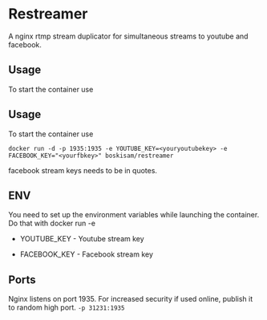 # Restreamer

A nginx rtmp stream duplicator for simultaneous streams to youtube and facebook.

## Usage
To start the container use 

## Usage
To start the container use 

`docker run -d -p 1935:1935 -e YOUTUBE_KEY=<youryoutubekey> -e FACEBOOK_KEY="<yourfbkey>" boskisam/restreamer`

facebook stream keys needs to be in quotes.

## ENV
You need to set up the environment variables while launching the container. Do that with docker run -e

* YOUTUBE_KEY - Youtube stream key

* FACEBOOK_KEY - Facebook stream key

## Ports
Nginx listens on port 1935. For increased security if used online, publish it to random high port. `-p 31231:1935`
